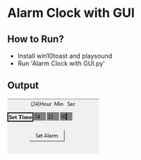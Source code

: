 # Alarm Clock with GUI 

## How to Run?

* Install win10toast and playsound
* Run 'Alarm Clock with GUI.py'

## Output

![Output](images/Output.JPG)
